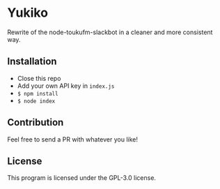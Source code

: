 # Yukiko

Rewrite of the node-toukufm-slackbot in a cleaner and more consistent way.

## Installation

* Close this repo
* Add your own API key in `index.js`
* `$ npm install`
* `$ node index`

## Contribution

Feel free to send a PR with whatever you like!

## License

This program is licensed under the GPL-3.0 license.